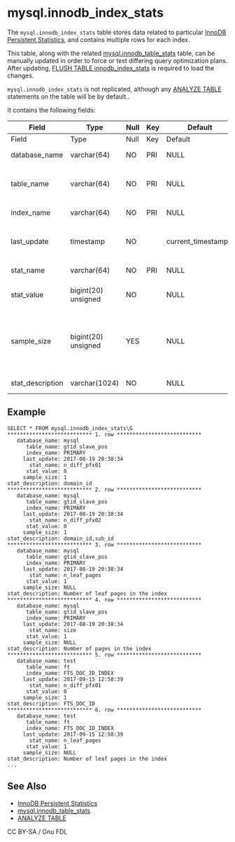 # mysql.innodb\_index\_stats

The `mysql.innodb_index_stats` table stores data related to particular [InnoDB Persistent Statistics](../../../../../../ha-and-performance/optimization-and-tuning/query-optimizations/statistics-for-optimizing-queries/innodb-persistent-statistics.md), and contains multiple rows for each index.

This table, along with the related [mysql.innodb\_table\_stats](mysql-innodb_table_stats.md) table, can be manually updated in order to force or test differing query optimization plans. After updating, [FLUSH TABLE innodb\_index\_stats](../../flush-commands/flush.md) is required to load the changes.

`mysql.innodb_index_stats` is not replicated, although any [ANALYZE TABLE](../../../table-statements/analyze-table.md) statements on the table will be by default..

It contains the following fields:

| Field             | Type                | Null | Key | Default              | Description                                                |
| ----------------- | ------------------- | ---- | --- | -------------------- | ---------------------------------------------------------- |
| Field             | Type                | Null | Key | Default              | Description                                                |
| database\_name    | varchar(64)         | NO   | PRI | NULL                 | Database name.                                             |
| table\_name       | varchar(64)         | NO   | PRI | NULL                 | Table, partition or subpartition name.                     |
| index\_name       | varchar(64)         | NO   | PRI | NULL                 | Index name.                                                |
| last\_update      | timestamp           | NO   |     | current\_timestamp() | Time that this row was last updated.                       |
| stat\_name        | varchar(64)         | NO   | PRI | NULL                 | Statistic name.                                            |
| stat\_value       | bigint(20) unsigned | NO   |     | NULL                 | Estimated statistic value.                                 |
| sample\_size      | bigint(20) unsigned | YES  |     | NULL                 | Number of pages sampled for the estimated statistic value. |
| stat\_description | varchar(1024)       | NO   |     | NULL                 | Statistic description.                                     |

## Example

```
SELECT * FROM mysql.innodb_index_stats\G
*************************** 1. row ***************************
   database_name: mysql
      table_name: gtid_slave_pos
      index_name: PRIMARY
     last_update: 2017-08-19 20:38:34
       stat_name: n_diff_pfx01
      stat_value: 0
     sample_size: 1
stat_description: domain_id
*************************** 2. row ***************************
   database_name: mysql
      table_name: gtid_slave_pos
      index_name: PRIMARY
     last_update: 2017-08-19 20:38:34
       stat_name: n_diff_pfx02
      stat_value: 0
     sample_size: 1
stat_description: domain_id,sub_id
*************************** 3. row ***************************
   database_name: mysql
      table_name: gtid_slave_pos
      index_name: PRIMARY
     last_update: 2017-08-19 20:38:34
       stat_name: n_leaf_pages
      stat_value: 1
     sample_size: NULL
stat_description: Number of leaf pages in the index
*************************** 4. row ***************************
   database_name: mysql
      table_name: gtid_slave_pos
      index_name: PRIMARY
     last_update: 2017-08-19 20:38:34
       stat_name: size
      stat_value: 1
     sample_size: NULL
stat_description: Number of pages in the index
*************************** 5. row ***************************
   database_name: test
      table_name: ft
      index_name: FTS_DOC_ID_INDEX
     last_update: 2017-09-15 12:58:39
       stat_name: n_diff_pfx01
      stat_value: 0
     sample_size: 1
stat_description: FTS_DOC_ID
*************************** 6. row ***************************
   database_name: test
      table_name: ft
      index_name: FTS_DOC_ID_INDEX
     last_update: 2017-09-15 12:58:39
       stat_name: n_leaf_pages
      stat_value: 1
     sample_size: NULL
stat_description: Number of leaf pages in the index
...
```

## See Also

* [InnoDB Persistent Statistics](../../../../../../ha-and-performance/optimization-and-tuning/query-optimizations/statistics-for-optimizing-queries/innodb-persistent-statistics.md)
* [mysql.innodb\_table\_stats](mysql-innodb_table_stats.md)
* [ANALYZE TABLE](../../../table-statements/analyze-table.md)

CC BY-SA / Gnu FDL
